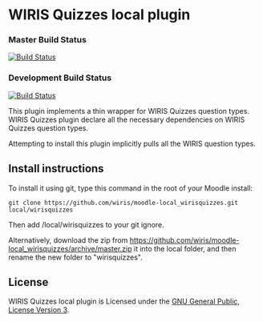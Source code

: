 # WIRIS Quizzes local plugin
### Master Build Status
[![Build Status](https://travis-ci.org/wiris/moodle-local_wirisquizzes.svg?branch=development)](https://travis-ci.org/wiris/moodle-local_wirisquizzes)
### Development Build Status
[![Build Status](https://travis-ci.org/wiris/moodle-local_wirisquizzes.svg?branch=development)](https://travis-ci.org/wiris/moodle-local_wirisquizzes)

This plugin implements a thin wrapper for WIRIS Quizzes question types. WIRIS Quizzes plugin declare all the necessary dependencies on WIRIS Quizzes question types.

Attempting to install this plugin implicitly pulls all the WIRIS question types.

## Install instructions

To install it using git, type this command in the root of your Moodle install:
```
git clone https://github.com/wiris/moodle-local_wirisquizzes.git local/wirisquizzes
```
Then add /local/wirisquizzes to your git ignore.

Alternatively, download the zip from <https://github.com/wiris/moodle-local_wirisquizzes/archive/master.zip> it into the local  folder, and then rename the new folder to "wirisquizzes".


## License


WIRIS Quizzes local plugin is Licensed under the [GNU General Public, License Version 3](https://www.gnu.org/licenses/gpl-3.0.en.html).
